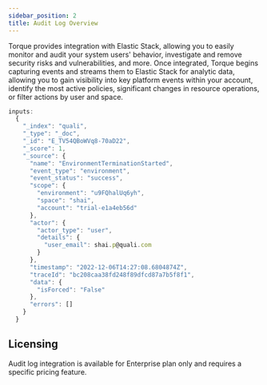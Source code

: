 ```yaml
---
sidebar_position: 2
title: Audit Log Overview
---
```


Torque provides integration with Elastic Stack, allowing you to easily monitor and audit your system users' behavior, investigate and remove security risks and vulnerabilities, and more. Once integrated, Torque begins capturing events and streams them to Elastic Stack for analytic data, allowing you to gain visibility into key platform events within your account, identify the most active policies, significant changes in resource operations, or filter actions by user and space.

```jsx title=
inputs:
  {
    "_index": "quali",
    "_type": "_doc",
    "_id": "E_TV54QBoWVq8-70aD22",
    "_score": 1,
    "_source": {
      "name": "EnvironmentTerminationStarted",
      "event_type": "environment",
      "event_status": "success",
      "scope": {
        "environment": "u9FQhalUq6yh",
        "space": "shai",
        "account": "trial-e1a4eb56d"
      },
      "actor": {
        "actor_type": "user",
        "details": {
          "user_email": shai.p@quali.com
        }
      },
      "timestamp": "2022-12-06T14:27:08.6804874Z",
      "traceId": "bc208caa38fd248f89dfcd87a7b5f8f1",
      "data": {
        "isForced": "False"
      },
      "errors": []
    }
  }
```

## Licensing
Audit log integration is available for Enterprise plan only and requires a specific pricing feature.
